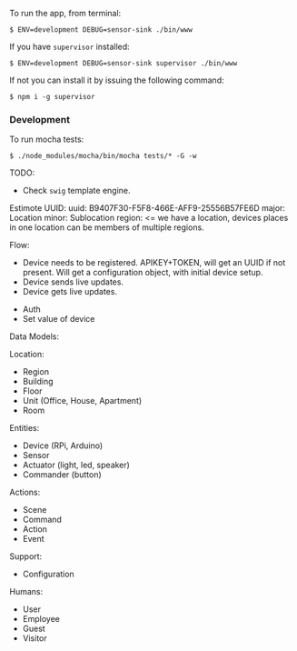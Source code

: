 

To run the app, from terminal:

```terminal
$ ENV=development DEBUG=sensor-sink ./bin/www
```

If you  have `supervisor` installed:
```terminal
$ ENV=development DEBUG=sensor-sink supervisor ./bin/www 
```

If not you can install it by issuing the following command:
```terminal
$ npm i -g supervisor
```


### Development
To run mocha tests:

```terminal
$ ./node_modules/mocha/bin/mocha tests/* -G -w
```

TODO:
- Check `swig` template engine.

Estimote UUID:
uuid: B9407F30-F5F8-466E-AFF9-25556B57FE6D
major: Location
minor: Sublocation
region: <= we have a location, devices places in one location can be members of multiple regions.


Flow:
- Device needs to be registered. APIKEY+TOKEN, will get an UUID if not present. Will get a configuration object, with initial device setup.
- Device sends live updates.
- Device gets live updates.


* Auth 
* Set value of device

Data Models:

Location:
- Region
- Building
- Floor
- Unit (Office, House, Apartment)
- Room

Entities:
- Device (RPi, Arduino)
- Sensor
- Actuator (light, led, speaker)
- Commander (button)

Actions:
- Scene
- Command
- Action
- Event

Support:
- Configuration


Humans:
- User
- Employee
- Guest
- Visitor
